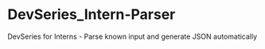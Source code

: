# DevSeries_Intern-Parser
DevSeries for Interns - Parse known input and generate JSON automatically
